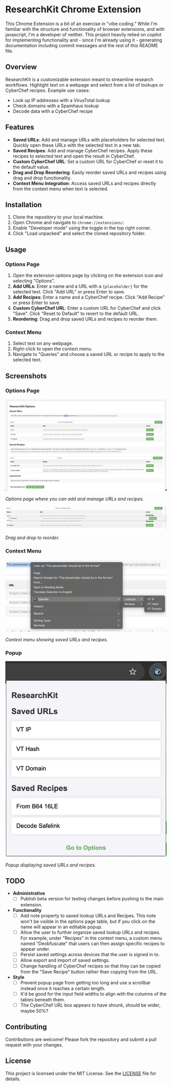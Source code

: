 # ResearchKit Chrome Extension

This Chrome Extension is a bit of an exercise in "vibe coding." While I'm familiar with the structure and functionality of browser extensions, and with javascript, I'm a developer of neither. This project heavily relied on copilot for implementing functionality and - since I'm already using it - generating documentation including commit messages and the rest of this README file.

## Overview

ResearchKit is a customizable extension meant to streamline research workflows. Highlight text on a webpage and select from a list of lookups or CyberChef recipes. Example use cases:

- Look up IP addresses with a VirusTotal lookup
- Check domains with a Spamhaus lookup
- Decode data with a CyberChef recipe

## Features

- **Saved URLs**: Add and manage URLs with placeholders for selected text. Quickly open these URLs with the selected text in a new tab.
- **Saved Recipes**: Add and manage CyberChef recipes. Apply these recipes to selected text and open the result in CyberChef.
- **Custom CyberChef URL**: Set a custom URL for CyberChef or reset it to the default value.
- **Drag and Drop Reordering**: Easily reorder saved URLs and recipes using drag and drop functionality.
- **Context Menu Integration**: Access saved URLs and recipes directly from the context menu when text is selected.

## Installation

1. Clone the repository to your local machine.
2. Open Chrome and navigate to `chrome://extensions/`.
3. Enable "Developer mode" using the toggle in the top right corner.
4. Click "Load unpacked" and select the cloned repository folder.

## Usage

### Options Page

1. Open the extension options page by clicking on the extension icon and selecting "Options".
2. **Add URLs**: Enter a name and a URL with a `{placeholder}` for the selected text. Click "Add URL" or press Enter to save.
3. **Add Recipes**: Enter a name and a CyberChef recipe. Click "Add Recipe" or press Enter to save.
4. **Custom CyberChef URL**: Enter a custom URL for CyberChef and click "Save". Click "Reset to Default" to revert to the default URL.
5. **Reordering**: Drag and drop saved URLs and recipes to reorder them.

### Context Menu

1. Select text on any webpage.
2. Right-click to open the context menu.
3. Navigate to "Queries" and choose a saved URL or recipe to apply to the selected text.

## Screenshots

### Options Page

![Options Page](images/options_screenshot.png)

_Options page where you can add and manage URLs and recipes._

![Drag and Drop](images/drag_and_drop_screenshot.png)

_Drag and drop to reorder._

### Context Menu

![Context Menu](images/context_menu_screenshot.png)

_Context menu showing saved URLs and recipes._

### Popup

![Popup](images/popup_screenshot.png)

_Popup displaying saved URLs and recipes._

## TODO

- **Administrative**
  - [ ] Publish beta version for testing changes before pushing to the main extension.
- **Functionality**
  - [ ] Add note property to saved lookup URLs and Recipes. This note won't be visible in the options page table, but if you click on the name will appear in an editable popup.
  - [ ] Allow the user to further organize saved lookup URLs and recipes. For example, under "Recipes" in the context menu, a custom menu named "Deobfuscate" that users can then assign specific recipes to appear under.
  - [ ] Persist saved settings across devices that the user is signed in to.
  - [ ] Allow export and import of saved settings.
  - [ ] Change handling of CyberChef recipes so that they can be copied from the "Save Recipe" button rather than copying from the URL.
- **Style**
  - [ ] Prevent popup page from getting too long and use a scrollbar instead once it reaches a certain length.
  - [ ] It'd be good for the input field widths to align with the columns of the tables beneath them.
  - [ ] The CyberChef URL box appears to have shrunk, should be wider, maybe 50%?

## Contributing

Contributions are welcome! Please fork the repository and submit a pull request with your changes.

## License

This project is licensed under the MIT License. See the [LICENSE](LICENSE) file for details.
